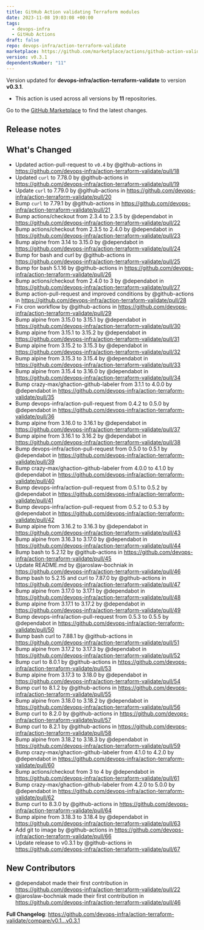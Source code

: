 ```yaml
---
title: GitHub Action validating Terraform modules
date: 2023-11-08 19:03:08 +00:00
tags:
  - devops-infra
  - GitHub Actions
draft: false
repo: devops-infra/action-terraform-validate
marketplace: https://github.com/marketplace/actions/github-action-validating-terraform-modules
version: v0.3.1
dependentsNumber: "11"
---
```



Version updated for **devops-infra/action-terraform-validate** to version **v0.3.1**.
- This action is used across all versions by **11** repositories.

Go to the [GitHub Marketplace](https://github.com/marketplace/actions/github-action-validating-terraform-modules) to find the latest changes.

## Release notes

## What's Changed
* Updated action-pull-request to `v0.4` by @github-actions in https://github.com/devops-infra/action-terraform-validate/pull/18
* Updated `curl` to 7.78.0 by @github-actions in https://github.com/devops-infra/action-terraform-validate/pull/19
* Update `curl` to 7.79.0 by @github-actions in https://github.com/devops-infra/action-terraform-validate/pull/20
* Bump `curl` to 7.79.1 by @github-actions in https://github.com/devops-infra/action-terraform-validate/pull/21
* Bump actions/checkout from 2.3.4 to 2.3.5 by @dependabot in https://github.com/devops-infra/action-terraform-validate/pull/22
* Bump actions/checkout from 2.3.5 to 2.4.0 by @dependabot in https://github.com/devops-infra/action-terraform-validate/pull/23
* Bump alpine from 3.14 to 3.15.0 by @dependabot in https://github.com/devops-infra/action-terraform-validate/pull/24
* Bump for bash and curl by @github-actions in https://github.com/devops-infra/action-terraform-validate/pull/25
* Bump for bash 5.1.16 by @github-actions in https://github.com/devops-infra/action-terraform-validate/pull/26
* Bump actions/checkout from 2.4.0 to 3 by @dependabot in https://github.com/devops-infra/action-terraform-validate/pull/27
* Bump action-pull-request and improved conditions by @github-actions in https://github.com/devops-infra/action-terraform-validate/pull/28
* Fix cron workflow by @github-actions in https://github.com/devops-infra/action-terraform-validate/pull/29
* Bump alpine from 3.15.0 to 3.15.1 by @dependabot in https://github.com/devops-infra/action-terraform-validate/pull/30
* Bump alpine from 3.15.1 to 3.15.2 by @dependabot in https://github.com/devops-infra/action-terraform-validate/pull/31
* Bump alpine from 3.15.2 to 3.15.3 by @dependabot in https://github.com/devops-infra/action-terraform-validate/pull/32
* Bump alpine from 3.15.3 to 3.15.4 by @dependabot in https://github.com/devops-infra/action-terraform-validate/pull/33
* Bump alpine from 3.15.4 to 3.16.0 by @dependabot in https://github.com/devops-infra/action-terraform-validate/pull/34
* Bump crazy-max/ghaction-github-labeler from 3.1.1 to 4.0.0 by @dependabot in https://github.com/devops-infra/action-terraform-validate/pull/35
* Bump devops-infra/action-pull-request from 0.4.2 to 0.5.0 by @dependabot in https://github.com/devops-infra/action-terraform-validate/pull/36
* Bump alpine from 3.16.0 to 3.16.1 by @dependabot in https://github.com/devops-infra/action-terraform-validate/pull/37
* Bump alpine from 3.16.1 to 3.16.2 by @dependabot in https://github.com/devops-infra/action-terraform-validate/pull/38
* Bump devops-infra/action-pull-request from 0.5.0 to 0.5.1 by @dependabot in https://github.com/devops-infra/action-terraform-validate/pull/39
* Bump crazy-max/ghaction-github-labeler from 4.0.0 to 4.1.0 by @dependabot in https://github.com/devops-infra/action-terraform-validate/pull/40
* Bump devops-infra/action-pull-request from 0.5.1 to 0.5.2 by @dependabot in https://github.com/devops-infra/action-terraform-validate/pull/41
* Bump devops-infra/action-pull-request from 0.5.2 to 0.5.3 by @dependabot in https://github.com/devops-infra/action-terraform-validate/pull/42
* Bump alpine from 3.16.2 to 3.16.3 by @dependabot in https://github.com/devops-infra/action-terraform-validate/pull/43
* Bump alpine from 3.16.3 to 3.17.0 by @dependabot in https://github.com/devops-infra/action-terraform-validate/pull/44
* Bump bash to 5.2.12 by @github-actions in https://github.com/devops-infra/action-terraform-validate/pull/45
* Update README.md by @jaroslaw-bochniak in https://github.com/devops-infra/action-terraform-validate/pull/46
* Bump bash to 5.2.15 and curl to 7.87.0 by @github-actions in https://github.com/devops-infra/action-terraform-validate/pull/47
* Bump alpine from 3.17.0 to 3.17.1 by @dependabot in https://github.com/devops-infra/action-terraform-validate/pull/48
* Bump alpine from 3.17.1 to 3.17.2 by @dependabot in https://github.com/devops-infra/action-terraform-validate/pull/49
* Bump devops-infra/action-pull-request from 0.5.3 to 0.5.5 by @dependabot in https://github.com/devops-infra/action-terraform-validate/pull/50
* Bump bash curl to 7.88.1 by @github-actions in https://github.com/devops-infra/action-terraform-validate/pull/51
* Bump alpine from 3.17.2 to 3.17.3 by @dependabot in https://github.com/devops-infra/action-terraform-validate/pull/52
* Bump curl to 8.0.1 by @github-actions in https://github.com/devops-infra/action-terraform-validate/pull/53
* Bump alpine from 3.17.3 to 3.18.0 by @dependabot in https://github.com/devops-infra/action-terraform-validate/pull/54
* Bump curl to 8.1.2 by @github-actions in https://github.com/devops-infra/action-terraform-validate/pull/55
* Bump alpine from 3.18.0 to 3.18.2 by @dependabot in https://github.com/devops-infra/action-terraform-validate/pull/56
* Bump curl to 8.2.0 by @github-actions in https://github.com/devops-infra/action-terraform-validate/pull/57
* Bump curl to 8.2.1 by @github-actions in https://github.com/devops-infra/action-terraform-validate/pull/58
* Bump alpine from 3.18.2 to 3.18.3 by @dependabot in https://github.com/devops-infra/action-terraform-validate/pull/59
* Bump crazy-max/ghaction-github-labeler from 4.1.0 to 4.2.0 by @dependabot in https://github.com/devops-infra/action-terraform-validate/pull/60
* Bump actions/checkout from 3 to 4 by @dependabot in https://github.com/devops-infra/action-terraform-validate/pull/61
* Bump crazy-max/ghaction-github-labeler from 4.2.0 to 5.0.0 by @dependabot in https://github.com/devops-infra/action-terraform-validate/pull/62
* Bump curl to 8.3.0 by @github-actions in https://github.com/devops-infra/action-terraform-validate/pull/64
* Bump alpine from 3.18.3 to 3.18.4 by @dependabot in https://github.com/devops-infra/action-terraform-validate/pull/63
* Add git to image by @github-actions in https://github.com/devops-infra/action-terraform-validate/pull/66
* Update release to v0.3.1 by @github-actions in https://github.com/devops-infra/action-terraform-validate/pull/67

## New Contributors
* @dependabot made their first contribution in https://github.com/devops-infra/action-terraform-validate/pull/22
* @jaroslaw-bochniak made their first contribution in https://github.com/devops-infra/action-terraform-validate/pull/46

**Full Changelog**: https://github.com/devops-infra/action-terraform-validate/compare/v0.1...v0.3.1
